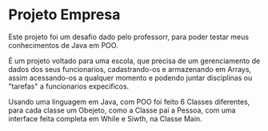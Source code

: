 <h1>Projeto Empresa</h1>
<p>Este projeto foi um desafio dado pelo professorr, para poder testar meus conhecimentos de Java em POO.

É um projeto voltado para uma escola, que precisa de um gerenciamento de dados dos seus funcionarios, cadastrando-os e armazenando em Arrays, assim acessando-os a qualquer momento e podendo juntar disciplinas ou "tarefas" a funcionarios expecificos.

Usando uma linguagem em Java, com POO foi feito 6 Classes diferentes, para cada classe um Obejeto, como a Classe pai a Pessoa, com uma interface feita completa em While e Siwth, na Classe Main.
</p>
